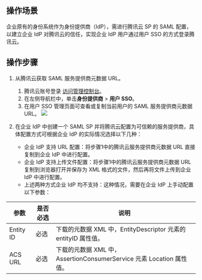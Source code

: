 ##  操作场景
企业原有的身份系统作为身份提供商（IdP），需进行腾讯云 SP 的 SAML 配置，以建立企业 IdP 对腾讯云的信任，实现企业 IdP 用户通过用户 SSO 的方式登录腾讯云。

## 操作步骤
1. 从腾讯云获取 SAML 服务提供商元数据 URL。
	1. 腾讯云账号登录 [访问管理控制台](https://console.cloud.tencent.com/cam/overview)。
	2. 在左侧导航栏中，单击**身份提供商** > **用户 SSO**。
	3. 在用户 SSO 管理页面可查看或复制当前用户的 SAML 服务提供商元数据 URL。
	![](https://main.qcloudimg.com/raw/2815a55ac558184ed8a088930544ac7d.jpg)
	
2. 在企业 IdP 中创建一个 SAML SP 并将腾讯云配置为可信赖的服务提供商，具体配置方式可根据企业 IdP 的实际情况选择以下几种：
	- 企业 IdP 支持 URL 配置：将步骤1中的腾讯云服务提供商元数据 URL 直接复制到企业 IdP 中进行配置。
	- 企业 IdP 支持上传文件配置：将步骤1中的腾讯云服务提供商元数据 URL 复制到浏览器打开并保存为 XML 格式的文件，然后再将文件上传到企业 IdP 中进行配置。
	- 上述两种方式企业 IdP 均不支持：这种情况，需要在企业 IdP 上手动配置以下参数：
	
| 参数 | 是否必选 |说明 | 
|---------|---------|---------|
| Entity ID | 必选 |下载的元数据 XML 中，EntityDescriptor 元素的 entityID 属性值。
| ACS URL | 必选 |下载的元数据 XML 中，AssertionConsumerService 元素 Location 属性值。










